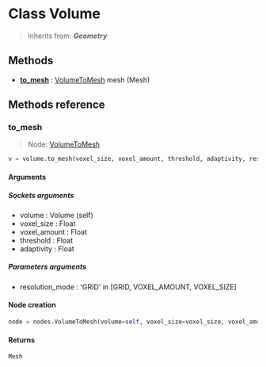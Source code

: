 
# Class Volume

> Inherits from: ***Geometry***

## Methods



- [**to_mesh**](#to_mesh) : [VolumeToMesh](../nodes/VolumeToMesh.md) mesh (Mesh)



## Methods reference


### to_mesh

> Node: [VolumeToMesh](../nodes/{self.node_name}.md)

```python
v = volume.to_mesh(voxel_size, voxel_amount, threshold, adaptivity, resolution_mode)
```


#### Arguments


##### Sockets arguments



- volume : Volume (self)
- voxel_size : Float
- voxel_amount : Float
- threshold : Float
- adaptivity : Float



##### Parameters arguments



- resolution_mode : 'GRID' in [GRID, VOXEL_AMOUNT, VOXEL_SIZE]



#### Node creation


```python
node = nodes.VolumeToMesh(volume=self, voxel_size=voxel_size, voxel_amount=voxel_amount, threshold=threshold, adaptivity=adaptivity, resolution_mode=resolution_mode)
```


#### Returns

    Mesh
